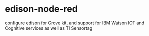 # edison-node-red
configure edison for Grove kit, and support for IBM Watson IOT and Cognitive services as well as TI Sensortag
